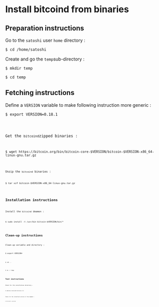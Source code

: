 Install bitcoind from binaries
==
Preparation instructions
-
Go to the ```satoshi``` user ```home``` directory :
<pre><code>$ cd /home/satoshi</code></pre>

Create and go the ```temp```sub-directory :
<pre><code>$ mkdir temp</code></pre>
<pre><code>$ cd temp</code></pre>
Fetching instructions
-
Define a ```VERSION``` variable to make following instruction more generic :
<pre><code>$ export VERSION=0.18.1</pre>
Get the ```bitcoind```zipped binaries :
<pre><code>$ wget https://bitcoin.org/bin/bitcoin-core-$VERSION/bitcoin-$VERSION-x86_64-linux-gnu.tar.gz<code></pre>
Unzip the ```bitcoind``` binaries :
<pre><code>$ tar xzf bitcoin-$VERSION-x86_64-linux-gnu.tar.gz</pre>
Installation instructions
-
Install the ```bitcoind``` deamon :
<pre><code>$ sudo install -t /usr/bin bitcoin-$VERSION/bin/*</pre>
Clean-up instructions
-
Clean-up variable and directory :
<pre><code>$ export VERSION=</pre>
<pre><code>$ cd ..</pre>
<pre><code>$ rm -r temp</pre>
Test instructions
-
Check for the installation directory :
<pre><code>$ whereis bitcoind bitcoin-cli</pre>
Check for the installed version of the deamon :
<pre><code>$ bitcoind -versoion</pre>
